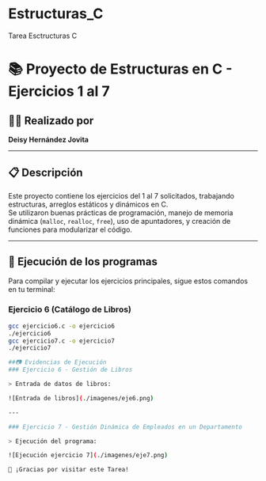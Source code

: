 # Estructuras_C
Tarea Esctructuras C
# 📚 Proyecto de Estructuras en C - Ejercicios 1 al 7

## 👩‍💻 Realizado por
**Deisy Hernández Jovita**

---

## 📋 Descripción

Este proyecto contiene los ejercicios del 1 al 7 solicitados, trabajando estructuras, arreglos estáticos y dinámicos en C.  
Se utilizaron buenas prácticas de programación, manejo de memoria dinámica (`malloc`, `realloc`, `free`), uso de apuntadores, y creación de funciones para modularizar el código.

---

## 🚀 Ejecución de los programas

Para compilar y ejecutar los ejercicios principales, sigue estos comandos en tu terminal:

### Ejercicio 6 (Catálogo de Libros)
```bash
gcc ejercicio6.c -o ejercicio6
./ejercicio6
gcc ejercicio7.c -o ejercicio7
./ejercicio7

##📷 Evidencias de Ejecución
### Ejercicio 6 - Gestión de Libros

> Entrada de datos de libros:

![Entrada de libros](./imagenes/eje6.png)

---

### Ejercicio 7 - Gestión Dinámica de Empleados en un Departamento

> Ejecución del programa:

![Ejecución ejercicio 7](./imagenes/eje7.png)

🚀 ¡Gracias por visitar este Tarea!
